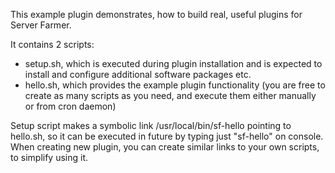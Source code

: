 This example plugin demonstrates, how to build real, useful plugins for Server Farmer.

It contains 2 scripts:

- setup.sh, which is executed during plugin installation and is expected to install
  and configure additional software packages etc.
- hello.sh, which provides the example plugin functionality (you are free to create as
  many scripts as you need, and execute them either manually or from cron daemon)

Setup script makes a symbolic link /usr/local/bin/sf-hello pointing to hello.sh, so
it can be executed in future by typing just "sf-hello" on console. When creating new
plugin, you can create similar links to your own scripts, to simplify using it.
